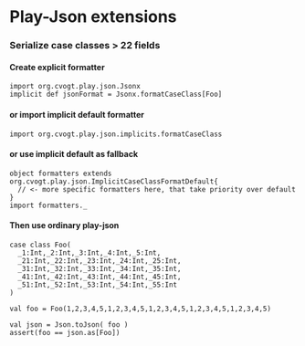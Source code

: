 Play-Json extensions
==========================
### Serialize case classes > 22 fields

#### Create explicit formatter
    import org.cvogt.play.json.Jsonx
    implicit def jsonFormat = Jsonx.formatCaseClass[Foo]

#### or import implicit default formatter
    import org.cvogt.play.json.implicits.formatCaseClass

#### or use implicit default as fallback
    object formatters extends org.cvogt.play.json.ImplicitCaseClassFormatDefault{
      // <- more specific formatters here, that take priority over default
    }
    import formatters._

#### Then use ordinary play-json
    case class Foo(
      _1:Int,_2:Int,_3:Int,_4:Int,_5:Int,
      _21:Int,_22:Int,_23:Int,_24:Int,_25:Int,
      _31:Int,_32:Int,_33:Int,_34:Int,_35:Int,
      _41:Int,_42:Int,_43:Int,_44:Int,_45:Int,
      _51:Int,_52:Int,_53:Int,_54:Int,_55:Int
    )

    val foo = Foo(1,2,3,4,5,1,2,3,4,5,1,2,3,4,5,1,2,3,4,5,1,2,3,4,5)
    
    val json = Json.toJson( foo )
    assert(foo == json.as[Foo])
